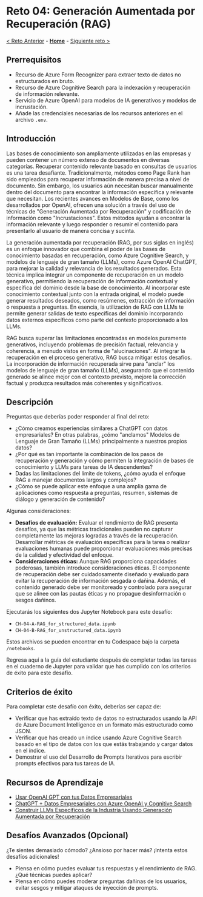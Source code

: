 # Reto 04: Generación Aumentada por Recuperación (RAG) 

[< Reto Anterior](./Challenge-03.md) - **[Home](../README.md)** - [Siguiente reto >](./Challenge-05.md)

## Prerrequisitos

- Recurso de Azure Form Recognizer para extraer texto de datos no estructurados en bruto.
- Recurso de Azure Cognitive Search para la indexación y recuperación de información relevante.
- Servicio de Azure OpenAI para modelos de IA generativos y modelos de incrustación.
- Añade las credenciales necesarias de los recursos anteriores en el archivo `.env`.

## Introducción

Las bases de conocimiento son ampliamente utilizadas en las empresas y pueden contener un número extenso de documentos en diversas categorías. Recuperar contenido relevante basado en consultas de usuarios es una tarea desafiante. Tradicionalmente, métodos como Page Rank han sido empleados para recuperar información de manera precisa a nivel de documento. Sin embargo, los usuarios aún necesitan buscar manualmente dentro del documento para encontrar la información específica y relevante que necesitan. Los recientes avances en Modelos de Base, como los desarrollados por OpenAI, ofrecen una solución a través del uso de técnicas de "Generación Aumentada por Recuperación" y codificación de información como "Incrustaciones". Estos métodos ayudan a encontrar la información relevante y luego responder o resumir el contenido para presentarlo al usuario de manera concisa y sucinta.

La generación aumentada por recuperación (RAG, por sus siglas en inglés) es un enfoque innovador que combina el poder de las bases de conocimiento basadas en recuperación, como Azure Cognitive Search, y modelos de lenguaje de gran tamaño (LLMs), como Azure OpenAI ChatGPT, para mejorar la calidad y relevancia de los resultados generados. Esta técnica implica integrar un componente de recuperación en un modelo generativo, permitiendo la recuperación de información contextual y específica del dominio desde la base de conocimiento. Al incorporar este conocimiento contextual junto con la entrada original, el modelo puede generar resultados deseados, como resúmenes, extracción de información o respuesta a preguntas. En esencia, la utilización de RAG con LLMs te permite generar salidas de texto específicas del dominio incorporando datos externos específicos como parte del contexto proporcionado a los LLMs.

RAG busca superar las limitaciones encontradas en modelos puramente generativos, incluyendo problemas de precisión factual, relevancia y coherencia, a menudo vistos en forma de "alucinaciones". Al integrar la recuperación en el proceso generativo, RAG busca mitigar estos desafíos. La incorporación de información recuperada sirve para "anclar" los modelos de lenguaje de gran tamaño (LLMs), asegurando que el contenido generado se alinee mejor con el contexto previsto, mejore la corrección factual y produzca resultados más coherentes y significativos.

## Descripción

Preguntas que deberías poder responder al final del reto:

- ¿Cómo creamos experiencias similares a ChatGPT con datos empresariales? En otras palabras, ¿cómo "anclamos" Modelos de Lenguaje de Gran Tamaño (LLMs) principalmente a nuestros propios datos?
- ¿Por qué es tan importante la combinación de los pasos de recuperación y generación y cómo permiten la integración de bases de conocimiento y LLMs para tareas de IA descendentes?
- Dadas las limitaciones del límite de tokens, ¿cómo ayuda el enfoque RAG a manejar documentos largos y complejos?
- ¿Cómo se puede aplicar este enfoque a una amplia gama de aplicaciones como respuesta a preguntas, resumen, sistemas de diálogo y generación de contenido?

Algunas consideraciones:

- **Desafíos de evaluación:** Evaluar el rendimiento de RAG presenta desafíos, ya que las métricas tradicionales pueden no capturar completamente las mejoras logradas a través de la recuperación. Desarrollar métricas de evaluación específicas para la tarea o realizar evaluaciones humanas puede proporcionar evaluaciones más precisas de la calidad y efectividad del enfoque.
- **Consideraciones éticas:** Aunque RAG proporciona capacidades poderosas, también introduce consideraciones éticas. El componente de recuperación debe ser cuidadosamente diseñado y evaluado para evitar la recuperación de información sesgada o dañina. Además, el contenido generado debe ser monitoreado y controlado para asegurar que se alinee con las pautas éticas y no propague desinformación o sesgos dañinos.

Ejecutarás los siguientes dos Jupyter Notebook para este desafío:

- `CH-04-A-RAG_for_structured_data.ipynb`
- `CH-04-B-RAG_for_unstructured_data.ipynb`

Estos archivos se pueden encontrar en tu Codespace bajo la carpeta `/notebooks`.

Regresa aquí a la guía del estudiante después de completar todas las tareas en el cuaderno de Jupyter para validar que has cumplido con los criterios de éxito para este desafío.

## Criterios de éxito


Para completar este desafío con éxito, deberías ser capaz de:
- Verificar que has extraído texto de datos no estructurados usando la API de Azure Document Intelligence en un formato más estructurado como JSON.
- Verificar que has creado un índice usando Azure Cognitive Search basado en el tipo de datos con los que estás trabajando y cargar datos en el índice.
- Demostrar el uso del Desarrollo de Prompts Iterativos para escribir prompts efectivos para tus tareas de IA.

## Recursos de Aprendizaje

- [Usar OpenAI GPT con tus Datos Empresariales](https://techcommunity.microsoft.com/t5/startups-at-microsoft/use-openai-gpt-with-your-enterprise-data/ba-p/3817141)
- [ChatGPT + Datos Empresariales con Azure OpenAI y Cognitive Search](https://github.com/Azure-Samples/azure-search-openai-demo)
- [Construir LLMs Específicos de la Industria Usando Generación Aumentada por Recuperación](https://towardsdatascience.com/build-industry-specific-llms-using-retrieval-augmented-generation-af9e98bb6f68)

## Desafíos Avanzados (Opcional)

¿Te sientes demasiado cómodo? ¿Ansioso por hacer más? ¡Intenta estos desafíos adicionales!

- Piensa en cómo puedes evaluar tus respuestas y el rendimiento de RAG. ¿Qué técnicas puedes aplicar?
- Piensa en cómo puedes moderar preguntas dañinas de los usuarios, evitar sesgos y mitigar ataques de inyección de prompts.

